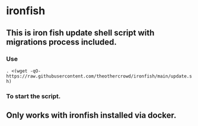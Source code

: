 # ironfish

## This is iron fish update shell script with migrations process included.

### Use 

`. <(wget -qO- https://raw.githubusercontent.com/theothercrowd/ironfish/main/update.sh)` 

### To start the script.

## Only works with ironfish installed via docker.

## #

